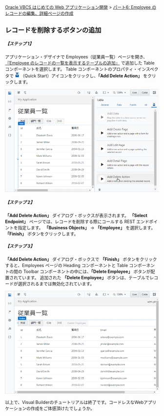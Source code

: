 [Oracle VBCS はじめての Web アプリケーション開発](../../README.md) >
[パート6: Employee のレコードの編集、詳細ページの作成](README.md)

## レコードを削除するボタンの追加

##### 【ステップ 1】

アプリケーション・デザイナで Employees（従業員一覧）ページを開き、[『Employee のレコードの一覧を表示するテーブルの追加』](../part3/add_employees_table.md) で追加した Table コンポーネントを選択します。
Table コンポーネントのプロパティ・インスペクタで
<img src="../icons/vbcscp_qs_icon.png" alt="Quick Start アイコン">
（Quick Start）アイコンをクリックし、**「Add Delete Action」** をクリックします。

![Employees ページの Table コンポーネントの Quick Start メニューから「Add Delete Action」をクリック](images/employees_table_qs3.png)

##### 【ステップ 2】

**「Add Delete Action」** ダイアログ・ボックスが表示されます。
**「Select Endpoint」** ページでは、レコードを削除する際にコールする REST エンドポイントを指定します。
**「Business Objects」** → **「Employee」** を選択します。
**「Finish」** ボタンをクリックします。

##### 【ステップ 3】

**「Add Delete Action」** ダイアログ・ボックスで **「Finish」** ボタンをクリックすると、Employees ページの Heading コンポーネントと Table コンポーネントの間の Toolbar コンポーネントの中には、**「Delete Employee」** ボタンが配置されています。
追加された **「Delete Employee」** ボタンは、テーブルでレコードが選択されるまでは無効化されています。

![](images/delete_employee.png)

以上で、Visual Builderのチュートリアルは終了です。コードレスなWebアプリケーションの作成をご体感頂けたでしょうか。

